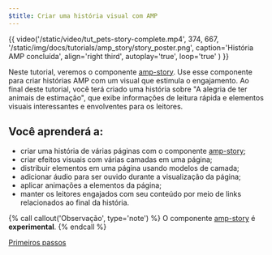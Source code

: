 ```yaml
---
$title: Criar uma história visual com AMP
---
```


{{ video('/static/video/tut_pets-story-complete.mp4', 374, 667, '/static/img/docs/tutorials/amp_story/story_poster.png', caption='História AMP concluída', align='right third', autoplay='true', loop='true' ) }}

Neste tutorial, veremos o componente [amp-story](/pt_br/docs/reference/components/amp-story.html). Use esse componente para criar histórias AMP com um visual que estimula o engajamento. Ao final deste tutorial, você terá criado uma história sobre "A alegria de ter animais de estimação", que exibe informações de leitura rápida e elementos visuais interessantes e envolventes para os leitores.

## Você aprenderá a:

- criar uma história de várias páginas com o componente [amp-story](/pt_br/docs/reference/components/amp-story.html);
- criar efeitos visuais com várias camadas em uma página;
- distribuir elementos em uma página usando modelos de camada;
- adicionar áudio para ser ouvido durante a visualização da página;
- aplicar animações a elementos da página;
- manter os leitores engajados com seu conteúdo por meio de links relacionados ao final da história.

{% call callout('Observação', type='note') %} O componente [amp-story](/pt_br/docs/reference/components/amp-story.html) é **experimental**. {% endcall %}


<div class="start-button">
<a class="button" href="/pt_br/docs/getting_started/visual_story/setting_up.html"><span class="arrow-next">Primeiros passos</span></a>
</div>
 
